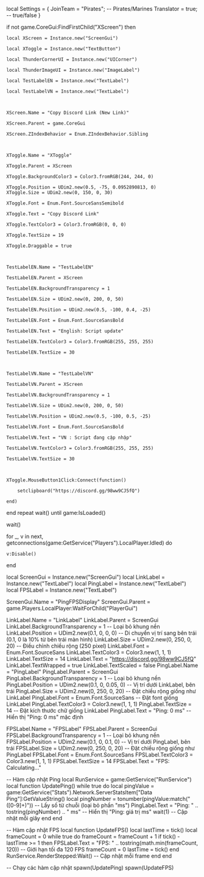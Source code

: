 local Settings = {
JoinTeam = "Pirates"; -- Pirates/Marines
Translator = true; -- true/false
}


if not game.CoreGui:FindFirstChild("XScreen") then

    local XScreen = Instance.new("ScreenGui")

    local XToggle = Instance.new("TextButton")

    local ThunderCornerUI = Instance.new("UICorner")

    local ThunderImageUI = Instance.new("ImageLabel")

    local TestLabelEN = Instance.new("TextLabel")

    local TestLabelVN = Instance.new("TextLabel")



    XScreen.Name = "Copy Discord Link (New Link)"

    XScreen.Parent = game.CoreGui

    XScreen.ZIndexBehavior = Enum.ZIndexBehavior.Sibling



    XToggle.Name = "XToggle"

    XToggle.Parent = XScreen

    XToggle.BackgroundColor3 = Color3.fromRGB(244, 244, 0)

    XToggle.Position = UDim2.new(0.5, -75, 0.0952890813, 0)
    XToggle.Size = UDim2.new(0, 150, 0, 30)

    XToggle.Font = Enum.Font.SourceSansSemibold

    XToggle.Text = "Copy Discord Link"

    XToggle.TextColor3 = Color3.fromRGB(0, 0, 0)

    XToggle.TextSize = 19

    XToggle.Draggable = true



    TestLabelEN.Name = "TestLabelEN"

    TestLabelEN.Parent = XScreen

    TestLabelEN.BackgroundTransparency = 1

    TestLabelEN.Size = UDim2.new(0, 200, 0, 50)

    TestLabelEN.Position = UDim2.new(0.5, -100, 0.4, -25)

    TestLabelEN.Font = Enum.Font.SourceSansBold

    TestLabelEN.Text = "English: Script update"

    TestLabelEN.TextColor3 = Color3.fromRGB(255, 255, 255)

    TestLabelEN.TextSize = 30



    TestLabelVN.Name = "TestLabelVN"

    TestLabelVN.Parent = XScreen

    TestLabelVN.BackgroundTransparency = 1

    TestLabelVN.Size = UDim2.new(0, 200, 0, 50)

    TestLabelVN.Position = UDim2.new(0.5, -100, 0.5, -25)

    TestLabelVN.Font = Enum.Font.SourceSansBold

    TestLabelVN.Text = "VN : Script đang cập nhập"

    TestLabelVN.TextColor3 = Color3.fromRGB(255, 255, 255)

    TestLabelVN.TextSize = 30



    XToggle.MouseButton1Click:Connect(function()

        setclipboard("https://discord.gg/98ww9CJ5fQ")

    end)

end
repeat wait() until game:IsLoaded()

wait()



for _, v in next, getconnections(game:GetService("Players").LocalPlayer.Idled) do

    v:Disable()

end


local ScreenGui = Instance.new("ScreenGui")
local LinkLabel = Instance.new("TextLabel")
local PingLabel = Instance.new("TextLabel")
local FPSLabel = Instance.new("TextLabel")

ScreenGui.Name = "PingFPSDisplay"
ScreenGui.Parent = game.Players.LocalPlayer:WaitForChild("PlayerGui")

LinkLabel.Name = "LinkLabel"
LinkLabel.Parent = ScreenGui
LinkLabel.BackgroundTransparency = 1 -- Loại bỏ khung nền
LinkLabel.Position = UDim2.new(0.1, 0, 0, 0) -- Di chuyển vị trí sang bên trái (0.1, 0 là 10% từ bên trái màn hình)
LinkLabel.Size = UDim2.new(0, 250, 0, 20) -- Điều chỉnh chiều rộng (250 pixel)
LinkLabel.Font = Enum.Font.SourceSans
LinkLabel.TextColor3 = Color3.new(1, 1, 1)
LinkLabel.TextSize = 14
LinkLabel.Text = "https://discord.gg/98ww9CJ5fQ"
LinkLabel.TextWrapped = true
LinkLabel.TextScaled = false
PingLabel.Name = "PingLabel"
PingLabel.Parent = ScreenGui
PingLabel.BackgroundTransparency = 1 -- Loại bỏ khung nền
PingLabel.Position = UDim2.new(0.1, 0, 0.05, 0) -- Vị trí dưới LinkLabel, bên trái
PingLabel.Size = UDim2.new(0, 250, 0, 20) -- Đặt chiều rộng giống như LinkLabel
PingLabel.Font = Enum.Font.SourceSans -- Đặt font giống LinkLabel
PingLabel.TextColor3 = Color3.new(1, 1, 1)
PingLabel.TextSize = 14 -- Đặt kích thước chữ giống LinkLabel
PingLabel.Text = "Ping: 0 ms" -- Hiển thị "Ping: 0 ms" mặc định

FPSLabel.Name = "FPSLabel"
FPSLabel.Parent = ScreenGui
FPSLabel.BackgroundTransparency = 1 -- Loại bỏ khung nền
FPSLabel.Position = UDim2.new(0.1, 0, 0.1, 0) -- Vị trí dưới PingLabel, bên trái
FPSLabel.Size = UDim2.new(0, 250, 0, 20) -- Đặt chiều rộng giống như PingLabel
FPSLabel.Font = Enum.Font.SourceSans
FPSLabel.TextColor3 = Color3.new(1, 1, 1)
FPSLabel.TextSize = 14
FPSLabel.Text = "FPS: Calculating..."

-- Hàm cập nhật Ping
local RunService = game:GetService("RunService")
local function UpdatePing()
    while true do
        local pingValue = game:GetService("Stats").Network.ServerStatsItem["Data Ping"]:GetValueString()
        local pingNumber = tonumber(pingValue:match("([0-9]+)")) -- Lấy số từ chuỗi (loại bỏ phần "ms")
        PingLabel.Text = "Ping: " .. tostring(pingNumber) .. " ms" -- Hiển thị "Ping: giá trị ms"
        wait(1) -- Cập nhật mỗi giây
    end
end

-- Hàm cập nhật FPS
local function UpdateFPS()
    local lastTime = tick()
    local frameCount = 0
    while true do
        frameCount = frameCount + 1
        if tick() - lastTime >= 1 then
            FPSLabel.Text = "FPS: " .. tostring(math.min(frameCount, 120)) -- Giới hạn tối đa 120 FPS
            frameCount = 0
            lastTime = tick()
        end
        RunService.RenderStepped:Wait() -- Cập nhật mỗi frame
    end
end

-- Chạy các hàm cập nhật
spawn(UpdatePing)
spawn(UpdateFPS)
